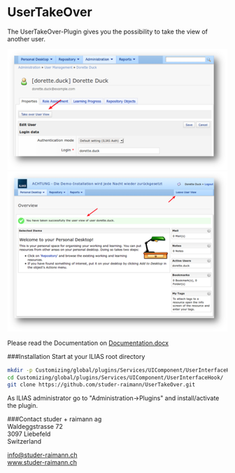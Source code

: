 UserTakeOver
============
The UserTakeOver-Plugin gives you the possibility to take the view of another user.

![001][overview]
![002][leave]

Please read the Documentation on [Documentation.docx](/doc/Documentation.pdf?raw=true)

###Installation
Start at your ILIAS root directory  
```bash
mkdir -p Customizing/global/plugins/Services/UIComponent/UserInterfaceHook/  
cd Customizing/global/plugins/Services/UIComponent/UserInterfaceHook/  
git clone https://github.com/studer-raimann/UserTakeOver.git  
```  
As ILIAS administrator go to "Administration->Plugins" and install/activate the plugin.  

###Contact
studer + raimann ag  
Waldeggstrasse 72  
3097 Liebefeld  
Switzerland 

info@studer-raimann.ch  
www.studer-raimann.ch  


[overview]: /doc/Screenshots/001.png?raw=true "Button in Administraion"
[leave]: /doc/Screenshots/002.png?raw=true "Leave the User View"